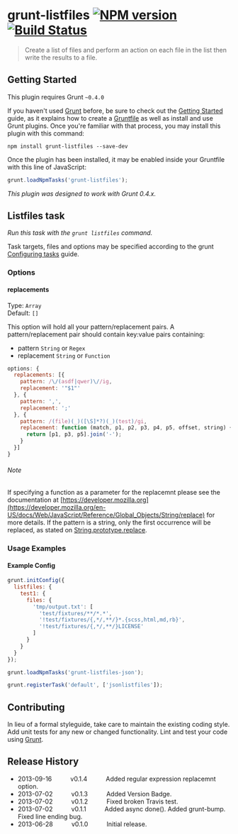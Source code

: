# grunt-listfiles [![NPM version](https://badge.fury.io/js/grunt-listfiles.png)](http://badge.fury.io/js/grunt-listfiles) [![Build Status](https://travis-ci.org/psyrendust/grunt-listfiles.png?branch=master)](https://travis-ci.org/psyrendust/grunt-listfiles)

> Create a list of files and perform an action on each file in the list then write the results to a file.


## Getting Started
This plugin requires Grunt `~0.4.0`

If you haven't used [Grunt](http://gruntjs.com/) before, be sure to check out the [Getting Started](http://gruntjs.com/getting-started) guide, as it explains how to create a [Gruntfile](http://gruntjs.com/sample-gruntfile) as well as install and use Grunt plugins. Once you're familiar with that process, you may install this plugin with this command:

```shell
npm install grunt-listfiles --save-dev
```

Once the plugin has been installed, it may be enabled inside your Gruntfile with this line of JavaScript:

```js
grunt.loadNpmTasks('grunt-listfiles');
```

*This plugin was designed to work with Grunt 0.4.x.*


## Listfiles task
_Run this task with the `grunt listfiles` command._

Task targets, files and options may be specified according to the grunt [Configuring tasks](http://gruntjs.com/configuring-tasks) guide.

### Options


#### replacements
Type: `Array`  
Default: `[]`

This option will hold all your pattern/replacement pairs. A pattern/replacement pair should contain key:value pairs containing:

* pattern `String` or `Regex`
* replacement `String` or `Function`

```javascript
options: {
  replacements: [{
    pattern: /\/(asdf|qwer)\//ig,
    replacement: '"$1"'
  }, {
    pattern: ',',
    replacement: ';'
  }, {
    pattern: /(file)(_)([\S]*?)(_)(test)/gi,
    replacement: function (match, p1, p2, p3, p4, p5, offset, string) {
      return [p1, p3, p5].join('-');
    }
  }]
}
```

###### Note

If specifying a function as a parameter for the replacemnt please see the documentation at [https://developer.mozilla.org](https://developer.mozilla.org/en-US/docs/Web/JavaScript/Reference/Global_Objects/String/replace) for more details.
If the pattern is a string, only the first occurrence will be replaced, as stated on [String.prototype.replace](http://www.ecma-international.org/ecma-262/5.1/#sec-15.5.4.11).

### Usage Examples

#### Example Config

```javascript
grunt.initConfig({
  listfiles: {
    test1: {
      files: {
        'tmp/output.txt': [
          'test/fixtures/**/*.*',
          '!test/fixtures/{,*/,**/}*.{scss,html,md,rb}',
          '!test/fixtures/{,*/,**/}LICENSE'
        ]
      }
    }
  }
});

grunt.loadNpmTasks('grunt-listfiles-json');

grunt.registerTask('default', ['jsonlistfiles']);
```


## Contributing
In lieu of a formal styleguide, take care to maintain the existing coding style. Add unit tests for any new or changed functionality. Lint and test your code using [Grunt](http://gruntjs.com/).

## Release History
 * 2013-09-16   v0.1.4   Added regular expression replacemnt option.
 * 2013-07-02   v0.1.3   Added Version Badge.
 * 2013-07-02   v0.1.2   Fixed broken Travis test.
 * 2013-07-02   v0.1.1   Added async done(). Added grunt-bump. Fixed line ending bug.
 * 2013-06-28   v0.1.0   Initial release.

